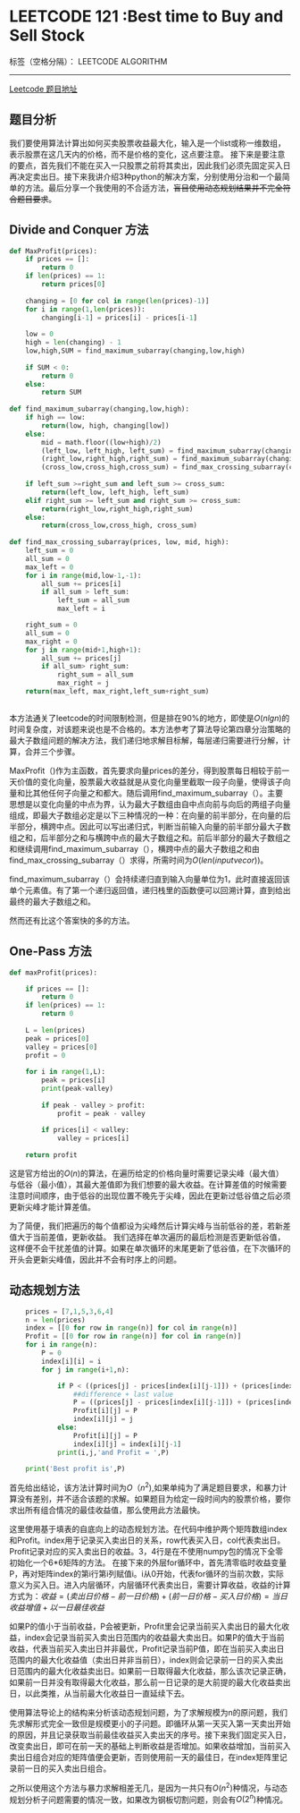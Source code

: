 ﻿# LEETCODE 121 :Best time to Buy and Sell Stock

标签（空格分隔）： LEETCODE ALGORITHM

---
[Leetcode 题目地址](https://leetcode.com/problems/best-time-to-buy-and-sell-stock/description/)

题目分析
--------
  我们要使用算法计算出如何买卖股票收益最大化，输入是一个list或称一维数组，表示股票在这几天内的价格，而不是价格的变化，这点要注意。
  接下来是要注意的要点，首先我们不能在买入一只股票之前将其卖出，因此我们必须先固定买入日再决定卖出日。接下来我讲介绍3种python的解决方案，分别使用分治和一个最简单的方法。最后分享一个我使用的不合适方法，~~盲目使用动态规划结果并不完全符合题目要求~~。

Divide and Conquer 方法
------------
```python
def MaxProfit(prices):
    if prices == []:
        return 0
    if len(prices) == 1:
        return prices[0]
    
    changing = [0 for col in range(len(prices)-1)]
    for i in range(1,len(prices)):
        changing[i-1] = prices[i] - prices[i-1]
    
    low = 0
    high = len(changing) - 1
    low,high,SUM = find_maximum_subarray(changing,low,high)
    
    if SUM < 0:
        return 0
    else:
        return SUM
    
def find_maximum_subarray(changing,low,high):
    if high == low:
        return(low, high, changing[low])
    else:
        mid = math.floor((low+high)/2)
        (left_low, left_high, left_sum) = find_maximum_subarray(changing,low,mid)
        (right_low,right_high,right_sum) = find_maximum_subarray(changing,mid+1,high)
        (cross_low,cross_high,cross_sum) = find_max_crossing_subarray(changing,low,mid,high)
    
    if left_sum >=right_sum and left_sum >= cross_sum:
        return(left_low, left_high, left_sum)
    elif right_sum >= left_sum and right_sum >= cross_sum:
        return(right_low,right_high,right_sum)
    else:
        return(cross_low,cross_high, cross_sum)
    
def find_max_crossing_subarray(prices, low, mid, high):
    left_sum = 0
    all_sum = 0
    max_left = 0
    for i in range(mid,low-1,-1):
        all_sum += prices[i]
        if all_sum > left_sum:
            left_sum = all_sum
            max_left = i

    right_sum = 0
    all_sum = 0
    max_right = 0
    for j in range(mid+1,high+1):
        all_sum += prices[j]
        if all_sum> right_sum:
            right_sum = all_sum
            max_right = j
    return(max_left, max_right,left_sum+right_sum)
    
```
本方法通关了leetcode的时间限制检测，但是排在90%的地方，即使是$O(nlgn)$的时间复杂度，对该题来说也是不合格的。本方法参考了算法导论第四章分治策略的最大子数组问题的解决方法，我们递归地求解目标解，每层递归需要进行分解，计算，合并三个步骤。

MaxProfit（)作为主函数，首先要求向量prices的差分，得到股票每日相较于前一天价值的变化向量，股票最大收益就是从变化向量里截取一段子向量，使得该子向量和比其他任何子向量之和都大。随后调用find_maximum_subarray（）。主要思想是以变化向量的中点为界，认为最大子数组由自中点向前与向后的两组子向量组成，即最大子数组必定是以下三种情况的一种：在向量的前半部分，在向量的后半部分，横跨中点。因此可以写出递归式，判断当前输入向量的前半部分最大子数组之和，后半部分之和与横跨中点的最大子数组之和。前后半部分的最大子数组之和继续调用find_maximum_subarray（），横跨中点的最大子数组之和由find_max_crossing_subarray（）求得，所需时间为$O(len(input vecor))$。 

find_maximum_subarray（）会持续递归直到输入向量单位为1，此时直接返回该单个元素值。有了第一个递归返回值，递归栈里的函数便可以回溯计算，直到给出最终的最大子数组之和。

然而还有比这个答案快的多的方法。

One-Pass 方法
------------
```python
def maxProfit(prices):

    if prices == []:
        return 0
    if len(prices) == 1:
        return 0
    
    L = len(prices)
    peak = prices[0]
    valley = prices[0]
    profit = 0
    
    for i in range(1,L):
        peak = prices[i]
        print(peak-valley)
        
        if peak - valley > profit:
            profit = peak - valley
            
        if prices[i] < valley:
            valley = prices[i]
            
    return profit
```
这是官方给出的$O(n)$的算法，在遍历给定的价格向量时需要记录尖峰（最大值）与低谷（最小值），其最大差值即为我们想要的最大收益。在计算差值的时候需要注意时间顺序，由于低谷的出现位置不晚先于尖峰，因此在更新过低谷值之后必须更新尖峰才能计算差值。

为了简便，我们把遍历的每个值都设为尖峰然后计算尖峰与当前低谷的差，若新差值大于当前差值，更新收益。 我们选择在单次遍历的最后检测是否更新低谷值，这样便不会干扰差值的计算。如果在单次循环的末尾更新了低谷值，在下次循环的开头会更新尖峰值，因此并不会有时序上的问题。


动态规划方法
------------
```python
    prices = [7,1,5,3,6,4]
    n = len(prices)
    index = [[0 for row in range(n)] for col in range(n)]
    Profit = [[0 for row in range(n)] for col in range(n)]
    for i in range(n):
        P = 0
        index[i][i] = i
        for j in range(i+1,n):

            if P < ((prices[j] - prices[index[i][j-1]]) + (prices[index[i][j-1]])-prices[i]): 
                ##difference + last value
                P = ((prices[j] - prices[index[i][j-1]]) + (prices[index[i][j-1]])-prices[i])
                Profit[i][j] = P
                index[i][j] = j
            else:
                Profit[i][j] = P
                index[i][j] = index[i][j-1]
            print(i,j,'and Profit = ',P)
        
    print('Best profit is',P)
```
首先给出结论，该方法计算时间为$O（n^2)$,如果单纯为了满足题目要求，和暴力计算没有差别，并不适合该题的求解。如果题目为给定一段时间内的股票价格，要你求出所有组合情况的最佳收益值，那么使用此方法最快。

这里使用基于填表的自底向上的动态规划方法。在代码中维护两个矩阵数组index和Profit。index用于记录买入卖出日的关系，row代表买入日，col代表卖出日。Profit记录对应的买入卖出日的收益。3，4行是在不使用numpy包的情况下全零初始化一个6*6矩阵的方法。
在接下来的外层for循环中，首先清零临时收益变量P，再对矩阵index的第i行第i列赋值i。i从0开始，代表for循环的当前次数，实际意义为买入日。进入内层循环，内层循环代表卖出日，需要计算收益，收益的计算方式为：$收益 = (卖出日价格 - 前一日价格)+(前一日价格 - 买入日价格) = 当日收益增值 + 以一日最佳收益$

如果P的值小于当前收益，P会被更新，Profit里会记录当前买入卖出日的最大化收益，index会记录当前买入卖出日范围内的收益最大卖出日。如果P的值大于当前收益，代表当前买入卖出日并非最优，Profit记录当前P值，即在当前买入卖出日范围内的最大化收益值（卖出日并非当前日），index则会记录前一日的买入卖出日范围内的最大化收益卖出日。如果前一日取得最大化收益，那么该次记录正确，如果前一日并没有取得最大化收益，那么前一日记录的是大前提的最大化收益卖出日，以此类推，从当前最大化收益日一直延续下去。

使用算法导论上的结构来分析该动态规划问题，为了求解规模为n的原问题，我们先求解形式完全一致但是规模更小的子问题。即循环从第一天买入第一天卖出开始的原因，并且记录获取当前最佳收益买入卖出天的序号。接下来我们固定买入日，改变卖出日，即可在前一天的基础上判断收益是否增加。如果收益增加，当前买入卖出日组合对应的矩阵值便会更新，否则使用前一天的最佳日，在index矩阵里记录前一日的买入卖出日组合。

之所以使用这个方法与暴力求解相差无几，是因为一共只有$O(n^2)$种情况，与动态规划分析子问题需要的情况一致，如果改为钢板切割问题，则会有$O(2^n)$种情况。






